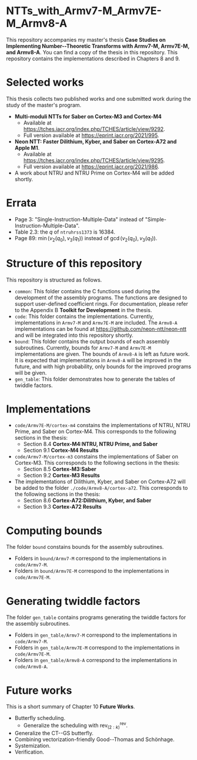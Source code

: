 
# NTTs_with_Armv7-M_Armv7E-M_Armv8-A
This repository accompanies my master's thesis **Case Studies on Implementing Number--Theoretic Transforms with Armv7-M, Armv7E-M, and Armv8-A**.
You can find a copy of the thesis in this repository.
This repository contains the implementations described in Chapters 8 and 9.


# Selected works
This thesis collects two published works and one submitted work during the study of the master's program.
- **Multi-moduli NTTs for Saber on Cortex-M3 and Cortex-M4**
    - Available at https://tches.iacr.org/index.php/TCHES/article/view/9292.
    - Full version available at https://eprint.iacr.org/2021/995.
- **Neon NTT: Faster Dilithium, Kyber, and Saber on Cortex-A72 and Apple M1**.
    - Available at https://tches.iacr.org/index.php/TCHES/article/view/9295.
    - Full version available at https://eprint.iacr.org/2021/986.
- A work about NTRU and NTRU Prime on Cortex-M4 will be added shortly.


# Errata
- Page 3: "Single-Instruction-Multiple-Data" instead of "Simple-Instruction-Multiple-Data".
- Table 2.3: the $q$ of $\texttt{ntruhrss1373}$ is $16384$.
- Page 89: $\min(v_2(q_0), v_3(q_1))$ instead of $\gcd(v_2(q_0), v_3(q_1))$.

# Structure of this repository
This repository is structured as follows.
- `common`:
    This folder contains the C functions used during the development of the assembly programs. The functions are designed to support user-defined coefficient rings. For documentation, please refer to the Appendix B **Toolkit for Development** in the thesis.
- `code`:
    This folder contains the implementations. Currently, implementations in `Armv7-M` and `Armv7E-M` are included. The `Armv8-A` implementations can be found at https://github.com/neon-ntt/neon-ntt and will be integrated into this repository shortly.
- `bound`:
    This folder contains the output bounds of each assembly subroutines. Currently, bounds for `Armv7-M` and `Armv7E-M` implementations are given.
    The bounds of `Armv8-A` is left as future work. It is expected that implementations in `Armv8-A` will be improved in the future, and with high probability, only bounds for the improved programs will be given.
- `gen_table`:
    This folder demonstrates how to generate the tables of twiddle factors.


# Implementations
- `code/Armv7E-M/cortex-m4` constains the implementations of NTRU, NTRU Prime, and Saber on Cortex-M4. This corresponds to the following sections in the thesis:
    - Section 8.4 **Cortex-M4:NTRU, NTRU Prime, and Saber**
    - Section 9.1 **Cortex-M4 Results**
- `code/Armv7-M/cortex-m3` constains the implementations of Saber on Cortex-M3. This corresponds to the following sections in the thesis:
    - Section 8.5 **Cortex-M3:Saber**
    - Section 9.2 **Cortex-M3 Results**
- The implementations of Dilithium, Kyber, and Saber on Cortex-A72 will be added to the folder `./code/Armv8-A/cortex-a72`. This corresponds to the following sections in the thesis:
    - Section 8.6 **Cortex-A72:Dilithium, Kyber, and Saber**
    - Section 9.3 **Cortex-A72 Results**


# Computing bounds
The folder `bound` constains bounds for the assembly subroutines.
- Folders in `bound/Armv7-M` correspond to the implementations in `code/Armv7-M`.
- Folders in `bound/Armv7E-M` correspond to the implementations in `code/Armv7E-M`.


# Generating twiddle factors
The folder `gen_table` contains programs generating the twiddle factors for the assembly subroutines.
- Folders in `gen_table/Armv7-M` correspond to the implementations in `code/Armv7-M`.
- Folders in `gen_table/Armv7E-M` correspond to the implementations in `code/Armv7E-M`.
- Folders in `gen_table/Armv8-A` correspond to the implementations in `code/Armv8-A`.



# Future works
This is a short summary of Chapter 10 **Future Works**.
- Butterfly scheduling.
    - Generalize the scheduling with $\mathrm{rev}_{(2:k)}^{\mathrm{rev}}$.
- Generalize the CT--GS butterfly.
- Combining vectorization-friendly Good--Thomas and Schönhage.
- Systemization.
- Verification.





















